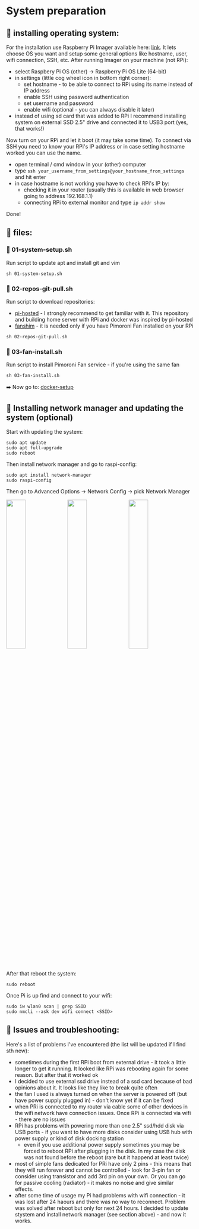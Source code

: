 # System preparation
## :small_orange_diamond: installing operating system:
For the installation use Raspberry Pi Imager available here: [link](https://www.raspberrypi.com/software/).
It lets choose OS you want and setup some general options like hostname, user, wifi connection, SSH, etc. After running Imager on your machine (not RPi):
* select Raspbery Pi OS (other) -> Raspberry Pi OS Lite (64-bit)
* in settings (little cog wheel icon in bottom right corner):
  * set hostname - to be able to connect to RPi using its name instead of IP address
  * enable SSH using password authentication
  * set username and password 
  * enable wifi (optional - you can always disable it later) 
* instead of using sd card that was added to RPi I recommend installing system on external SSD 2.5" drive and connected it to USB3 port (yes, that works!)

Now turn on your RPi and let it boot (it may take some time). To connect via SSH you need to know your RPi's IP address or in case setting hostname worked you can use the name.
* open terminal / cmd window in your (other) computer
* type `ssh your_username_from_settings@your_hostname_from_settings` and hit enter
* in case hostname is not working you have to check RPi's IP by:
  * checking it in your router (usually this is available in web browser going to address 192.168.1.1)
  * connecting RPi to external monitor and type `ip addr show`

Done!

## :small_orange_diamond: files:

### :small_blue_diamond: 01-system-setup.sh 
Run script to update apt and install git and vim
```
sh 01-system-setup.sh
```

### :small_blue_diamond: 02-repos-git-pull.sh
Run script to download repositories:
* [pi-hosted](https://github.com/novaspirit/pi-hosted) - I strongly recommend to get familiar with it. This repository and building home server with RPi and docker was inspired by pi-hosted
* [fanshim](https://learn.pimoroni.com/article/getting-started-with-fan-shim) - it is needed only if you have Pimoroni Fan installed on your RPi

```
sh 02-repos-git-pull.sh
```

### :small_blue_diamond: 03-fan-install.sh
Run script to install Pimoroni Fan service - if you're using the same fan

```
sh 03-fan-install.sh
```

:arrow_right: Now go to: [docker-setup](https://github.com/btk44/raspberrypi-server/tree/main/docker-setup)

## :small_orange_diamond: Installing network manager and updating the system (optional)
Start with updating the system:
```
sudo apt update
sudo apt full-upgrade
sudo reboot
```
Then install network manager and go to raspi-config:
```
sudo apt install network-manager
sudo raspi-config
```
Then go to Advanced Options -> Network Config -> pick Network Manager

<img src="https://user-images.githubusercontent.com/97596263/219944455-b42818e5-cf65-419a-bfb6-6aa2aa4e0ee7.png" width="32%"/> <img src="https://user-images.githubusercontent.com/97596263/219944489-ccddc52a-ef78-40af-a7b2-b7b7234b23c1.png" width="32%"/> <img src="https://user-images.githubusercontent.com/97596263/219944493-365f84a8-4288-430d-909b-fa7aad960c35.png" width="32%"/>

After that reboot the system:
```
sudo reboot
```
Once Pi is up find and connect to your wifi:
```
sudo iw wlan0 scan | grep SSID
sudo nmcli --ask dev wifi connect <SSID>
```


## :small_orange_diamond: Issues and troubleshooting:
Here's a list of problems I've encountered (the list will be updated if I find sth new):
* sometimes during the first RPi boot from external drive - it took a little longer to get it running. It looked like RPi was rebooting again for some reason. But after that it worked ok
* I decided to use external ssd drive instead of a ssd card because of bad opinions about it. It looks like they like to break quite often
* the fan I used is always turned on when the server is powered off (but have power supply plugged in) - don't know yet if it can be fixed
* when PRi is connected to my router via cable some of other devices in the wifi network have connection issues. Once RPi is connected via wifi - there are no issues
* RPi has problems with powering more than one 2.5" ssd/hdd disk via USB ports - if you want to have more disks consider using USB hub with power supply or kind of disk docking station
  * even if you use additional power supply sometimes you may be forced to reboot RPi after plugging in the disk. In my case the disk was not found before the reboot (rare but it happend at least twice)
* most of simple fans dedicated for PRi have only 2 pins - this means that they will run forever and cannot be controlled - look for 3-pin fan or consider using transistor and add 3rd pin on your own. Or you can go for passive cooling (radiator) - it makes no noise and give similar effects.
* after some time of usage my Pi had problems with wifi connection - it was lost after 24 haours and there was no way to reconnect. Problem was solved after reboot but only for next 24 hours. I decided to update stystem and install network manager (see section above) - and now it works. 
